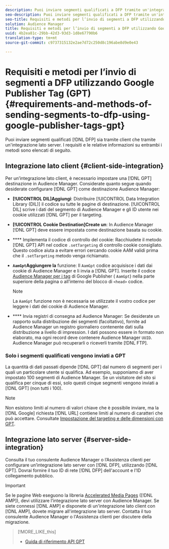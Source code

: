 ```yaml
---
description: Puoi inviare segmenti qualificati a DFP tramite un'integrazione lato client o lato server. I requisiti e le relative informazioni su entrambi i metodi sono elencati di seguito.
seo-description: Puoi inviare segmenti qualificati a DFP tramite un'integrazione lato client o lato server. I requisiti e le relative informazioni su entrambi i metodi sono elencati di seguito.
seo-title: Requisiti e metodi per l’invio di segmenti a DFP utilizzando Google Publisher Tag (GPT)
solution: Audience Manager
title: Requisiti e metodi per l’invio di segmenti a DFP utilizzando Google Publisher Tag (GPT)
uuid: 4b2ea81c-29bb-42d3-93d3-1d8e67790b6
translation-type: tm+mt
source-git-commit: c9737315132e2ae7d72c250d8c196abe8d9e0e43

---
```



# Requisiti e metodi per l’invio di segmenti a DFP utilizzando Google Publisher Tag (GPT) {#requirements-and-methods-of-sending-segments-to-dfp-using-google-publisher-tags-gpt}

Puoi inviare segmenti qualificati [!DNL DFP] sia tramite client che tramite un'integrazione lato server. I requisiti e le relative informazioni su entrambi i metodi sono elencati di seguito.

## Integrazione lato client {#client-side-integration}

Per un’integrazione lato client, è necessario impostare una [!DNL GPT] destinazione in Audience Manager. Considerate quanto segue quando desiderate configurare [!DNL GPT] come destinazione Audience Manager:

* **[!UICONTROL DIL]Aggiungi**: Distribuire [!UICONTROL Data Integration Library (DIL)] il codice su tutte le pagine di destinazione. [!UICONTROL DIL] scrive i dati del segmento di Audience Manager e gli ID utente nei cookie utilizzati [!DNL GPT] per il targeting.

* **[!UICONTROL Cookie Destination]Create un**: In Audience Manager [!DNL GPT] deve essere impostata come destinazione basata su cookie.

* **** Implementa il codice di controllo del cookie: Racchiudete il metodo [!DNL GPT] API nel codice `.setTargeting` di controllo [](../../integration/gpt-aam-destination/gpt-aam-modify-api.md)cookie consigliato. Questo codice aiuta a evitare errori cercando cookie AAM validi prima che il `.setTargeting` metodo venga richiamato.

* **`AamGpt`Aggiungere la** funzione: Il `AamGpt` codice acquisisce i dati dai cookie di Audience Manager e li invia a [!DNL GPT]. Inserite il codice [Audience Manager per i tag](../../integration/gpt-aam-destination/gpt-aam-aamgpt-code.md) di Google Publisher ( `AamGpt`) nella parte superiore della pagina o all’interno del blocco di `<head>` codice.

   >[!NOTE]
   >
   >La `AamGpt` funzione non è necessaria se utilizzate il vostro codice per leggere i dati dei cookie di Audience Manager.

* **** Invia registri di consegna ad Audience Manager: Se desiderate un rapporto sulla distribuzione dei segmenti (facoltativo), fornite ad Audience Manager un registro giornaliero contenente dati sulla distribuzione a livello di impression. I dati possono essere in formato non elaborato, ma ogni record deve contenere Audience Manager `UUID`. Audience Manager può recuperarli o riceverli tramite [!DNL FTP].

### Solo i segmenti qualificati vengono inviati a GPT

La quantità di dati passati dipende [!DNL GPT] dal numero di segmenti per i quali un particolare utente si qualifica. Ad esempio, supponiamo di aver impostato 100 segmenti di Audience Manager. Se un visitatore del sito si qualifica per cinque di essi, solo questi cinque segmenti vengono inviati a [!DNL GPT] (non tutti i 100).

>[!NOTE]
>
>Non esistono limiti al numero di valori chiave che è possibile inviare, ma la [!DNL Google] richiesta [!DNL URL] contiene limiti al numero di caratteri che può accettare. Consultate [Impostazione del targeting e delle dimensioni con GPT](https://support.google.com/dfp_premium/bin/answer.py?hl=en&answer=1697712).

## Integrazione lato server {#server-side-integration}

Consulta il tuo consulente Audience Manager o l’Assistenza clienti per configurare un’integrazione lato server con [!DNL DFP], utilizzando [!DNL GPT]. Dovrai fornire il tuo ID di rete [!DNL DFP] dell'account e l'ID collegamento pubblico.

>[!IMPORTANT]
>
>Se le pagine Web eseguono la libreria [Accelerated Media Pages](https://www.ampproject.org/) ([!DNL AMP]), devi utilizzare l’integrazione lato server con Audience Manager. Se siete connessi [!DNL AMP] e disponete di un'integrazione lato client con [!DNL AMP], dovete migrare all'integrazione lato server. Contatta il tuo consulente Audience Manager o l'Assistenza clienti per discutere della migrazione.

>[!MORE_LIKE_this]
>
>* [Guida di riferimento API GPT](https://support.google.com/dfp_premium/bin/answer.py?hl=en&answer=1650154)

